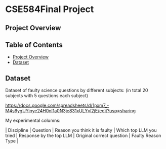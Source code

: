 # CSE584Final Project

## Project Overview

## Table of Contents

- [Project Overview](#project-overview)
- [Dataset](#dataset)

## Dataset
Dataset of faulty science questions by different subjects: (in total 20 subjects with 5 questions each subject)

https://docs.google.com/spreadsheets/d/1pxm7_-M4s6ygUYinye24H0nI1a0N3je831xULYvl2jE/edit?usp=sharing

My experimental columns:

| Discipline | Question | Reason you think it is faulty | Which top LLM you tried | Response by the top LLM | Original correct question | Faulty Reason Type |


